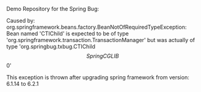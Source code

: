 Demo Repository for the Spring Bug:

Caused by: org.springframework.beans.factory.BeanNotOfRequiredTypeException: Bean named 'CTIChild' is expected to be of type 'org.springframework.transaction.TransactionManager' but was actually of type 'org.springbug.txbug.CTIChild$$SpringCGLIB$$0'

This exception is thrown after upgrading spring framework from version: 6.1.14 to 6.2.1
